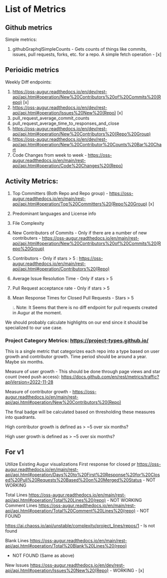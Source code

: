 # List of Metrics

## Github metrics

Simple metrics:
    
1. githubGraphqlSimpleCounts - Gets counts of things like commits, issues, pull requests, forks, etc. for a repo. A simple fetch operation - [x]


## Perioidic metrics

Weekly Diff endpoints:

1. https://oss-augur.readthedocs.io/en/dev/rest-api/api.html#operation/New%20Contributors%20of%20Commits%20(Repo) [x]
2. https://oss-augur.readthedocs.io/en/dev/rest-api/api.html#operation/Issues%20New%20(Repo) [x]
3. pull_request_average_commit_counts
4. pull_request_average_time_to_responses_and_close 
5. https://oss-augur.readthedocs.io/en/dev/rest-api/api.html#operation/New%20Contributors%20(Repo%20Group)
6. https://oss-augur.readthedocs.io/en/dev/rest-api/api.html#operation/New%20Contributor%20Counts%20Bar%20Chart
7. Code Changes from week to week - https://oss-augur.readthedocs.io/en/main/rest-api/api.html#operation/Code%20Changes%20(Repo)

## Activity Metrics:

1. Top Committers (Both Repo and Repo group) - https://oss-augur.readthedocs.io/en/main/rest-api/api.html#operation/Top%20Committers%20(Repo%20Group) [x]

2. Predominant languages and License info

3. File Complexity

2. New Contributors of Commits - Only if there are a number of new contributers - https://oss-augur.readthedocs.io/en/main/rest-api/api.html#operation/New%20Contributors%20of%20Commits%20(Repo%20Group)

3. Contributors - Only if stars > 5 : https://oss-augur.readthedocs.io/en/main/rest-api/api.html#operation/Contributors%20(Repo)

4. Average Issue Resolution Time - Only if stars > 5

5. Pull Request acceptance rate - Only if stars > 5

6. Mean Response Times for Closed Pull Requests - Stars > 5


    :. Note: It Seems that there is no diff endpoint for pull requests created in Augur at the moment.
    
We should probably calculate highlights on our end since it should be specialized to our use case.

### Project Category Metrics: https://project-types.github.io/

This is a single metric that categorizes each repo into a type based on user growth and contributor growth. Time period should be around a
year. Maybe six months.

Measure of user growth - This should be done through page views and star count (need push access): https://docs.github.com/en/rest/metrics/traffic?apiVersion=2022-11-28

Measure of contributor growth - https://oss-augur.readthedocs.io/en/main/rest-api/api.html#operation/New%20Contributors%20(Repo)

The final badge will be calculated based on thresholding these measures into quadrants.

High contributor growth is defined as > ~5 over six months?

High user growth is defined as > ~5 over six months?


## For v1

Utilize Existing Augur visualizations
    First response for closed pr https://oss-augur.readthedocs.io/en/main/rest-api/api.html#operation/Days%20to%20First%20Response%20for%20Closed%20Pull%20Requests%20Based%20on%20Merged%20Status - NOT WORKING


Total Lines https://oss-augur.readthedocs.io/en/main/rest-api/api.html#operation/Total%20Lines%20(repo) - NOT WORKING
Comment Lines https://oss-augur.readthedocs.io/en/main/rest-api/api.html#operation/Total%20Comment%20Lines%20(repo) - NOT FOUND

https://ai.chaoss.io/api/unstable/complexity/project_lines/repos/1 - Is not found

Blank Lines https://oss-augur.readthedocs.io/en/main/rest-api/api.html#operation/Total%20Blank%20Lines%20(repo)
 - NOT FOUND (Same as above)

New Issues https://oss-augur.readthedocs.io/en/dev/rest-api/api.html#operation/Issues%20New%20(Repo) - WORKING - [x]
